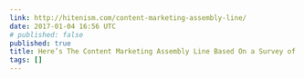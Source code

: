 ```yaml
---
link: http://hitenism.com/content-marketing-assembly-line/
date: 2017-01-04 16:56 UTC
# published: false
published: true
title: Here’s The Content Marketing Assembly Line Based On a Survey of 2,203 Companies
tags: []
---
```




